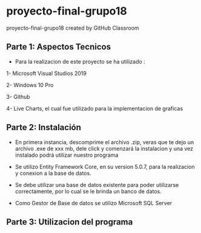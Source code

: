 # proyecto-final-grupo18
proyecto-final-grupo18 created by GitHub Classroom

## Parte 1: Aspectos Tecnicos

- Para la realizacion de este proyecto se ha utilizado :

1- Microsoft Visual Studios 2019

2- Windows 10 Pro

3- Github

4- Live Charts, el cual fue utilizado para la implementacion
   de graficas 
  
## Parte 2: Instalación

- En primera instancia, descomprime el archivo .zip, veras que te dejo un archivo .exe de xxx mb, dele click y comenzará la instalacion y una vez instalado podrá utilizar nuestro programa
  
- Se utilizo Entity Framework Core, en su version 5.0.7, para la realizacion y conexion a la base de datos.
- Se debe utilizar una base de datos existente para poder utilizarse correctamente, por lo cual se le brinda un banco de datos. 
- Como Gestor de Base de datos se utilizo Microsoft SQL Server

## Parte 3: Utilizacion del programa
  




